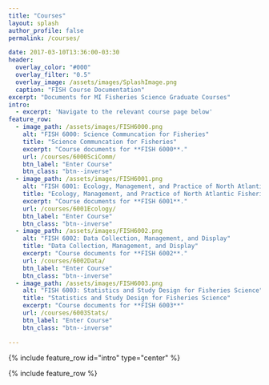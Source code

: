 ```yaml
---
title: "Courses"
layout: splash
author_profile: false
permalink: /courses/

date: 2017-03-10T13:36:00-03:30
header:
  overlay_color: "#000"
  overlay_filter: "0.5"
  overlay_image: /assets/images/SplashImage.png
  caption: "FISH Course Documentation"
excerpt: "Documents for MI Fisheries Science Graduate Courses"
intro: 
  - excerpt: 'Navigate to the relevant course page below'
feature_row:
  - image_path: /assets/images/FISH6000.png
    alt: "FISH 6000: Science Communcation for Fisheries"
    title: "Science Communcation for Fisheries"
    excerpt: "Course documents for **FISH 6000**."
    url: /courses/6000SciComm/
    btn_label: "Enter Course"
    btn_class: "btn--inverse"
  - image_path: /assets/images/FISH6001.png
    alt: "FISH 6001: Ecology, Management, and Practice of North Atlantic Fisheries"
    title: "Ecology, Management, and Practice of North Atlantic Fisheries"
    excerpt: "Course documents for **FISH 6001**."
    url: /courses/6001Ecology/
    btn_label: "Enter Course"
    btn_class: "btn--inverse"
  - image_path: /assets/images/FISH6002.png
    alt: "FISH 6002: Data Collection, Management, and Display"
    title: "Data Collection, Management, and Display"
    excerpt: "Course documents for **FISH 6002**."
    url: /courses/6002Data/
    btn_label: "Enter Course"
    btn_class: "btn--inverse"
  - image_path: /assets/images/FISH6003.png
    alt: "FISH 6003: Statistics and Study Design for Fisheries Science"
    title: "Statistics and Study Design for Fisheries Science"
    excerpt: "Course documents for **FISH 6003**"
    url: /courses/6003Stats/
    btn_label: "Enter Course"
    btn_class: "btn--inverse"

---
```


{% include feature_row id="intro" type="center" %}

{% include feature_row %}